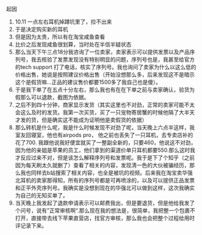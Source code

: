起因

1. 10.11 一点左右耳机掉蹲坑里了，捡不出来
2. 于是决定购买新的耳机
3. 但是因为太贵，所以有在淘宝咸鱼查看
4. 比价之后发现咸鱼很划算，当时处在半信半疑状态
5. 那么当天下午三点18分我咨询了一位卖家，卖家表示可以提供发票以及产品序列号，我去核验了发票发现没有特别明显的问题，序列号也是，我甚至给官方的tech support 打了电话，核实了序列号。我也询问了卖家为什么以这么低的价格出售，她说是按照建议价格出售（开始没想那么多，后来发现这不是暗示这个是假货嘛...正品的建议售价都要1500多了我自己也是傻）。
6. 于是我下单了在五点十分左右，那么我也有在在下单之前与卖家确认，验货为假那么可以退款，截图为依据。
7. 之后不到四十分钟，商家显示发货（其实这里也不对劲，正常的卖家可能不太会这么及时的发货。我第一次买货，买了一只宠物寄居蟹的时候他隔了大半天才发的货，但是确实这不能成为证明他是卖假货的依据）
8. 那么转机是什么呢，我是什么时候发现不对劲了呢，当天晚上六点半这样，我室友回寝室，他也有airpods pro， 他之前也丢失了一只耳机，去专卖店补的花了700. 我跟他说我好便宜就买了一整副全新的，只要460，他说这不对劲，因为他的亲姐是苹果的员工，他们拿到的渠道价单只耳机都要550.那么这时我才反应过来不对，但是该怎么解释序列号和发票呢。我于是下了个知乎（之前因为每天刷太久就删了）查看了相关的内容，发现清一色的大伙被骗经历，那么我也同样去b站搜索了相关内容，也全是被坑的视频。后来我在淘宝卖华强北耳机的卖家那得知，所有的序列号都是可再喷涂的，以及可以提供正品发票和正平外壳序列号。我确实是没想到现在的华强北可以做到这样，这次我确实为自己的无知买单了。
9. 当天晚上我发起了退款申请表示可以邮费我出，但是要退货，但是他给我发了个问号，说有”正常审核啊“.那么现在我的想法是，很简单，我把整一个包裹不打开，直接带去线下苹果直营店，找官方审核，那么我也会把整个过程给用时评记录下来。

